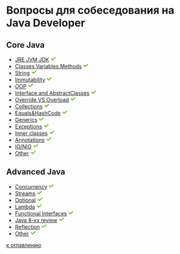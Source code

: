 # Вопросы для собеседования на Java Developer

## Core Java

+ [JRE JVM JDK](core_java/jre-jvm-jdk.md) ![icon][done]
+ [Classes Variables Methods](core_java/classes-variables-methods.md) ![icon][done]
+ [String](core_java/string.md) ![icon][done]
+ [Immutability](core_java/immutability.md) ![icon][done]
+ [OOP](core_java/oop.md) ![icon][done]
+ [Interface and AbstractClasses](core_java/interface-and-abstract-class.md) ![icon][done]
+ [Override VS Overload](core_java/override-vs-overload.md) ![icon][done]
+ [Collections](core_java/collections.md) ![icon][done]
+ [Equals&HashCode](core_java/equals-and-hashcode.md) ![icon][done]
+ [Generics](core_java/generics.md) ![icon][done]
+ [Exceptions](core_java/exceptions.md) ![icon][done]
+ [Inner classes](core_java/inner-classes.md) ![icon][done]
+ [Annotations](core_java/annotations.md) ![icon][done]
+ [IO/NIO](core_java/io-nio.md) ![icon][done]
+ [Other](core_java/other-core.md) ![icon][done]

## Advanced Java

+ [Concurrency](advanced_java/concurrency.md) ![icon][done]
+ [Streams](advanced_java/streams.md) ![icon][done]
+ [Optional](advanced_java/optional.md) ![icon][done]
+ [Lambda](advanced_java/lambda.md) ![icon][done]
+ [Functional Interfaces](advanced_java/functional-interfaces.md) ![icon][done]
+ [Java 8-xx review](advanced_java/java-8-xx-review.md) ![icon][done]
+ [Reflection](advanced_java/reflections.md) ![icon][done]
+ [Other](advanced_java/advanced-other.md) ![icon][done]

[к оглавлению](#Вопросы-для-собеседования-на-java-developer)

[done]:done.png

